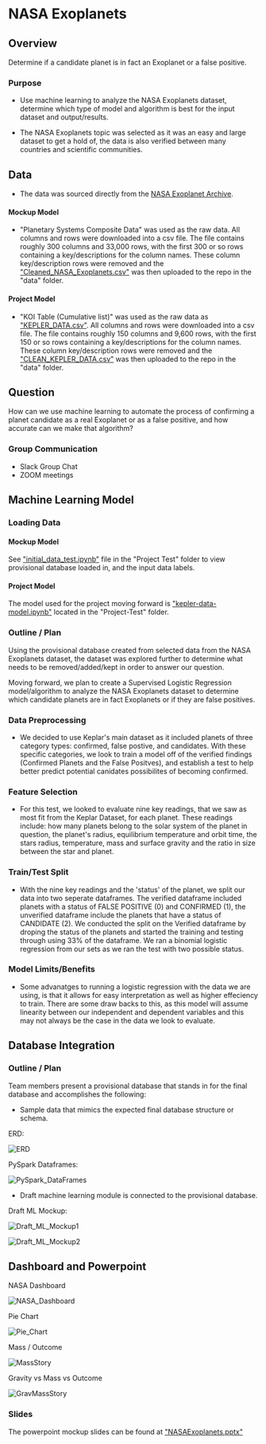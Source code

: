 # NASA Exoplanets

## Overview

Determine if a candidate planet is in fact an Exoplanet or a false positive.

### Purpose

* Use machine learning to analyze the NASA Exoplanets dataset, determine which type of model and algorithm is best for the input dataset and output/results.

* The NASA Exoplanets topic was selected as it was an easy and large dataset to get a hold of, the data is also verified between many countries and scientific communities.

## Data

* The data was sourced directly from the [NASA Exoplanet Archive](https://exoplanetarchive.ipac.caltech.edu/docs/data.html).


#### Mockup Model

* "Planetary Systems Composite Data" was used as the raw data. All columns and rows were downloaded into a csv file. The file contains roughly 300 columns and 33,000 rows, with the first 300 or so rows containing a key/descriptions for the column names. These column key/description rows were removed and the ["Cleaned_NASA_Exoplanets.csv"](https://github.com/psidhu42/Group-3-NASA-Exoplanets/blob/main/data/Cleaned_NASA_Exoplanets.csv) was then uploaded to the repo in the "data" folder.

#### Project Model

* "KOI Table (Cumulative list)" was used as the raw data as ["KEPLER_DATA.csv"](https://github.com/psidhu42/Group-3-NASA-Exoplanets/blob/main/data/KEPLER_DATASET.csv). All columns and rows were downloaded into a csv file. The file contains roughly 150 columns and 9,600 rows, with the first 150 or so rows containing a key/descriptions for the column names. These column key/description rows were removed and the ["CLEAN_KEPLER_DATA.csv"](https://github.com/psidhu42/Group-3-NASA-Exoplanets/blob/main/data/CLEAN_KEPLER_DATASET.csv) was then uploaded to the repo in the "data" folder.

## Question

How can we use machine learning to automate the process of confirming a planet candidate as a real Exoplanet or as a false positive, and how accurate can we make that algorithm?

### Group Communication

* Slack Group Chat
* ZOOM meetings

## Machine Learning Model

### Loading Data

#### Mockup Model

See ["initial_data_test.ipynb"](/Project-Test/initial_data_test.ipynb) file in the "Project Test" folder to view provisional database loaded in, and the input data labels.

#### Project Model

The model used for the project moving forward is ["kepler-data-model.ipynb"](https://github.com/psidhu42/Group-3-NASA-Exoplanets/blob/main/Project-Test/kepler-data-model.ipynb) located in the "Project-Test" folder.

### Outline / Plan

Using the provisional database created from selected data from the NASA Exoplanets dataset, the dataset was explored further to determine what needs to be removed/added/kept in order to answer our question.

Moving forward, we plan to create a Supervised Logistic Regression model/algorithm to analyze the NASA Exoplanets dataset to determine which candidate planets are in fact Exoplanets or if they are false positives.

### Data Preprocessing

* We decided to use Keplar's main dataset as it included planets of three category types: confirmed,
false postive, and candidates. With these specific categories, we look to train a model off of the verified findings (Confirmed Planets and the False Positves), and establish a test to help better predict potential canidates possibilites of becoming confirmed. 

### Feature Selection

* For this test, we looked to evaluate nine key readings, that we saw as most fit from the Keplar Dataset, for each planet. These readings include: how many planets belong to the solar system of the planet in question, the planet's radius, equilibrium temperature and orbit time, the stars radius, temperature, mass and surface gravity and the ratio in size between the star and planet.

### Train/Test Split

* With the nine key readings and the 'status' of the planet, we split our data into two seperate dataframes. The verified dataframe included planets with a status of FALSE POSITIVE (0) and CONFIRMED (1), the unverified dataframe include the planets that have a status of CANDIDATE (2). We conducted the split on the Verified dataframe by droping the status of the planets and started the training and testing through using 33% of the dataframe. We ran a binomial logistic regression from our sets as we ran the test with two possible status. 

### Model Limits/Benefits

* Some advanatges to running a logistic regression with the data we are using, is that it allows for easy interpretation as well as higher effeciency to train. There are some draw backs to this, as this model will assume linearity between our independent and dependent variables and this may not always be the case in the data we look to evaluate.

## Database Integration

### Outline / Plan

Team members present a provisional database that stands in for the final database and accomplishes the following:

* Sample data that mimics the expected final database structure or schema.

ERD:

![ERD](https://raw.githubusercontent.com/psidhu42/Group-3-NASA-Exoplanets/Kris/Project-Test/ERD.png)


PySpark Dataframes:

![PySpark_DataFrames](https://raw.githubusercontent.com/psidhu42/Group-3-NASA-Exoplanets/Kris/Project-Test/PySpark_DataFrames.png)



* Draft machine learning module is connected to the provisional database.

Draft ML Mockup:

![Draft_ML_Mockup1](https://raw.githubusercontent.com/psidhu42/Group-3-NASA-Exoplanets/Kris/Project-Test/Draft_ML_Module1.png)

![Draft_ML_Mockup2](https://raw.githubusercontent.com/psidhu42/Group-3-NASA-Exoplanets/Kris/Project-Test/Draft_ML_Module2.png)

## Dashboard and Powerpoint

NASA Dashboard

![NASA_Dashboard](https://github.com/psidhu42/Group-3-NASA-Exoplanets/blob/Pritpal/resources/images/NASADashboard.png)

Pie Chart

![Pie_Chart](https://github.com/psidhu42/Group-3-NASA-Exoplanets/blob/main/resources/images/PieStory.png)

Mass / Outcome

![MassStory](https://github.com/psidhu42/Group-3-NASA-Exoplanets/blob/main/resources/images/MassStory.png)

Gravity vs Mass vs Outcome

![GravMassStory](https://github.com/psidhu42/Group-3-NASA-Exoplanets/blob/main/resources/images/GravMassStory.png)

### Slides

The powerpoint mockup slides can be found at ["NASAExoplanets.pptx"](https://github.com/psidhu42/Group-3-NASA-Exoplanets/blob/main/resources/powerpoints/NASAExoplanets.pptx)